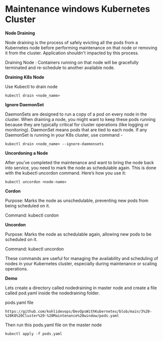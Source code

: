# Maintenance windows Kubernetes Cluster

**Node Draining**

Node draining is the process of safely evicting all the pods from a Kubernetes node before performing maintenance on that node or removing it from the cluster.
Application shouldn't impacted by this process.

Draining Node : Containers running on that node will be gracefully terminated and re-schedule to another available node.

**Draining K8s Node**

Use Kubectl to drain node

```
kubectl drain <node_name>
```

**Ignore DaemonSet**

DaemonSets are designed to run a copy of a pod on every node in the cluster. When draining a node, you might want to keep these pods running because they are typically critical for cluster operations (like logging or monitoring). 
DaemonSet means pods that are tied to each node. If any DaemonSet is running in your K8s cluster,
use command -

```
kubectl drain <node_name> --ignore-daemonsets
```

**Uncordoning a Node**

After you’ve completed the maintenance and want to bring the node back into service, you need to mark the node as schedulable again. This is done with the kubectl uncordon command. Here’s how you use it:

```
kubectl uncordon <node-name>
```

**Cordon**

Purpose: Marks the node as unschedulable, preventing new pods from being scheduled on it.

Command: kubectl cordon <node-name>

**Uncordon**

Purpose: Marks the node as schedulable again, allowing new pods to be scheduled on it.

Command: kubectl uncordon <node-name>
  
These commands are useful for managing the availability and scheduling of nodes in your Kubernetes cluster, especially during maintenance or scaling operations.

**Demo**

Lets create a directory called nodedraining in master node and create a file called pod.yaml inside the nodedraining folder.

pods.yaml file

```
https://github.com/kohlidevops/DevOpsWithKubernetes/blob/main/3%20-%20K8%20Cluster%20-%20Maintenance%20window/pods.yaml
```

Then run this pods.yaml file on the master node

```
kubectl apply -f pods.yaml
```






